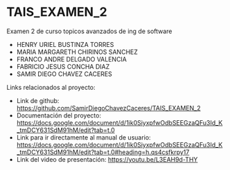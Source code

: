 # TAIS_EXAMEN_2
Examen 2 de curso topicos avanzados de ing de software
- HENRY URIEL BUSTINZA TORRES
- MARIA MARGARETH CHIRINOS SANCHEZ
- FRANCO ANDRE DELGADO VALENCIA
- FABRICIO JESUS CONCHA DIAZ
- SAMIR DIEGO CHAVEZ CACERES

Links relacionados al proyecto:
- Link de github: https://github.com/SamirDiegoChavezCaceres/TAIS_EXAMEN_2
- Documentación del proyecto: https://docs.google.com/document/d/1ik0SiyxpfwOdbSEEGzaQFu3Id_K_tmDCY631SdM91hM/edit?tab=t.0
- Link para ir directamente al manual de usuario: https://docs.google.com/document/d/1ik0SiyxpfwOdbSEEGzaQFu3Id_K_tmDCY631SdM91hM/edit?tab=t.0#heading=h.qs4csfkrpy17
- Link del video de presentación: https://youtu.be/L3EAH9d-THY 

